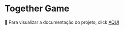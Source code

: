 <h1>Together Game</h1>


<p>🔎 Para visualizar a documentação do projeto, click  <a href = "https://crisferreirajpeg.notion.site/Together-Game-bb0a468656604cbaa75ec84d600939ef"  target="_blank"> AQUI</a>

